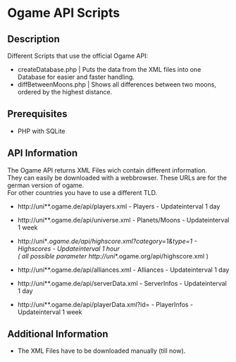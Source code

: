 Ogame API Scripts
==============


Description
--------------

Different Scripts that use the official Ogame API:
 - createDatabase.php	      | Puts the data from the XML files into one Database for easier and faster handling.
 - diffBetweenMoons.php | Shows all differences between two moons, ordered by the highest distance.


Prerequisites
--------------

 - PHP with SQLite

API Information
--------------

The Ogame API returns XML Files wich contain different information.  
They can easily be downloaded with a webbrowser. These URLs are for the german version of ogame.  
For other countries you have to use a different TLD.

- http://uni*<youruniversenumber>*.ogame.de/api/players.xml - Players - Updateinterval 1 day

- http://uni*<youruniversenumber>*.ogame.de/api/universe.xml - Planets/Moons - Updateinterval 1 week

- http://uni*<youruniversenumber>*.ogame.de/api/highscore.xml?category=1&type=1 - Highscores - Updateinterval 1 hour  
	( all possible parameter http://uni*<youruniversenumber>*.ogame.org/api/highscore.xml )

- http://uni*<youruniversenumber>*.ogame.de/api/alliances.xml - Alliances - Updateinterval 1 day

- http://uni*<youruniversenumber>*.ogame.de/api/serverData.xml - ServerInfos - Updateinterval 1 day

- http://uni*<youruniversenumber>*.ogame.de/api/playerData.xml?id=<playerID> - PlayerInfos - Updateinterval 1 week


Additional Information
-----------------

 - The XML Files have to be downloaded manually (till now).
